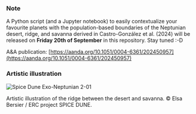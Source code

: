 ### Note
A Python script (and a Jupyter notebook) to easily contextualize your favourite planets with the population-based boundaries of the Neptunian desert, ridge, and savanna derived in Castro-González et al. (2024) will be released on **Friday 20th of September** in this repository. Stay tuned :-D

A&A publication: [https://aanda.org/10.1051/0004-6361/202450957](https://aanda.org/10.1051/0004-6361/202450957)

### Artistic illustration

![Spice Dune Exo-Neptunian 2-01](https://github.com/user-attachments/assets/07a139a4-ce1f-4899-84af-6c885d1ed0d5)

Artistic illustration of the ridge between the desert and savanna. © Elsa Bersier / ERC project SPICE DUNE.

